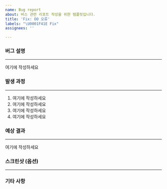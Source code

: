 ```yaml
---
name: Bug report
about: 버스 관련 리포트 작성을 위한 템플릿입니다.
title: 'Fix: OO 오류'
labels: "\U0001F41E Fix"
assignees: ''

---
```


<!-- 🔥 다음 양식으로 제목을 작성해주세요 : Fix: OO 오류 -->
<!-- "여기에 작성하세요" 는 지우고 작성하세요 🙏🏻 -->

### 버그 설명
<!-- 어떤 버그인지 자세히 알려주세요 -->
---
여기에 작성하세요

### 발생 과정
---
<!-- 버그가 어떤 조건에서 발생하는지 단계별로 작성해주세요. -->
<!-- 다음과 같이 단계별로 작성해주세요 :
e.g.
1. 해당 페이지에서 작업 중
2. 이것을 클릭했는데
3. 그리고 여기서 스크롤을 내렸더니
4. "..." 한 오류를 발견했다.
 -->
1. 여기에 작성하세요
2. 여기에 작성하세요
3. 여기에 작성하세요
4. 여기에 작성하세요

### 예상 결과
---
<!-- 버그가 걸리지 않았을 경우의 예상 결과를 서술합니다. -->

여기에 작성하세요

### 스크린샷 (옵션)
---
<!-- 필요에 따라 스크린샷을 올립니다. -->

### 기타 사항